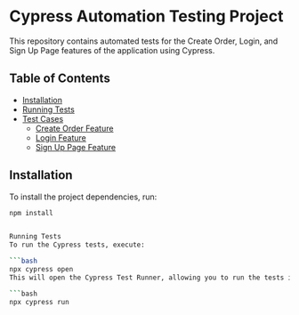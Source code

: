 # Cypress Automation Testing Project

This repository contains automated tests for the Create Order, Login, and Sign Up Page features of the application using Cypress.

## Table of Contents
- [Installation](#installation)
- [Running Tests](#running-tests)
- [Test Cases](#test-cases)
  - [Create Order Feature](#create-order-feature)
  - [Login Feature](#login-feature)
  - [Sign Up Page Feature](#sign-up-page-feature)

## Installation

To install the project dependencies, run:

```bash
npm install


Running Tests
To run the Cypress tests, execute:

```bash
npx cypress open
This will open the Cypress Test Runner, allowing you to run the tests interactively. Alternatively, you can run the tests in headless mode using:

```bash
npx cypress run


